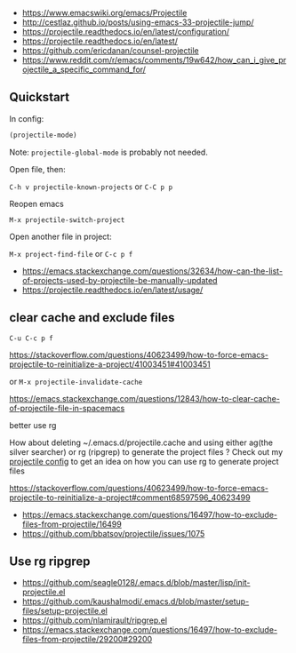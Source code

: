 - https://www.emacswiki.org/emacs/Projectile
- http://cestlaz.github.io/posts/using-emacs-33-projectile-jump/
- https://projectile.readthedocs.io/en/latest/configuration/
- https://projectile.readthedocs.io/en/latest/
- https://github.com/ericdanan/counsel-projectile
- https://www.reddit.com/r/emacs/comments/19w642/how_can_i_give_projectile_a_specific_command_for/

## Quickstart

In config:

```lisp
(projectile-mode)
```

Note: `projectile-global-mode` is probably not needed.

Open file, then:

`C-h v projectile-known-projects` or `C-C p p`

Reopen emacs

`M-x projectile-switch-project`

Open another file in project:

`M-x project-find-file` or `C-c p f`

- https://emacs.stackexchange.com/questions/32634/how-can-the-list-of-projects-used-by-projectile-be-manually-updated
- https://projectile.readthedocs.io/en/latest/usage/

## clear cache and exclude files

`C-u C-c p f`

https://stackoverflow.com/questions/40623499/how-to-force-emacs-projectile-to-reinitialize-a-project/41003451#41003451

or `M-x projectile-invalidate-cache`

https://emacs.stackexchange.com/questions/12843/how-to-clear-cache-of-projectile-file-in-spacemacs

better use rg

How about deleting ~/.emacs.d/projectile.cache and using either ag(the silver searcher) or rg (ripgrep) to generate the project files ? Check out my [projectile config](https://github.com/CSRaghunandan/.emacs.d/blob/master/setup-files/setup-projectile.el) to get an idea on how you can use rg to generate project files 

https://stackoverflow.com/questions/40623499/how-to-force-emacs-projectile-to-reinitialize-a-project#comment68597596_40623499

- https://emacs.stackexchange.com/questions/16497/how-to-exclude-files-from-projectile/16499
- https://github.com/bbatsov/projectile/issues/1075

## Use rg ripgrep

- https://github.com/seagle0128/.emacs.d/blob/master/lisp/init-projectile.el
- https://github.com/kaushalmodi/.emacs.d/blob/master/setup-files/setup-projectile.el
- https://github.com/nlamirault/ripgrep.el
- https://emacs.stackexchange.com/questions/16497/how-to-exclude-files-from-projectile/29200#29200